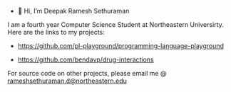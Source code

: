- 👋 Hi, I’m Deepak Ramesh Sethuraman

I am a fourth year Computer Science Student at Northeastern Universirty. Here are the links to my projects:

- https://github.com/pl-playground/programming-language-playground

- https://github.com/bendavp/drug-interactions

For source code on other projects, please email me @ rameshsethuraman.d@northeastern.edu



<!---
deepakramesh14/deepakramesh14 is a ✨ special ✨ repository because its `README.md` (this file) appears on your GitHub profile.
You can click the Preview link to take a look at your changes.
--->
